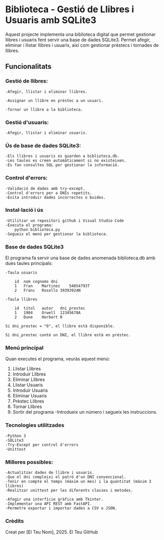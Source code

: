 # Biblioteca - Gestió de Llibres i Usuaris amb SQLite3
Aquest projecte implementa una biblioteca digital que permet gestionar llibres i usuaris fent servir una base de dades SQLite3.
Permet afegir, eliminar i llistar llibres i usuaris, així com gestionar préstecs i tornades de llibres.

## Funcionalitats
### Gestió de llibres:

    -Afegir, llistar i eliminar llibres.

    -Assignar un llibre en préstec a un usuari.

    -Tornar un llibre a la biblioteca.

### Gestió d'usuaris:

    -Afegir, llistar i eliminar usuaris.

### Ús de base de dades SQLite3:

    -Els llibres i usuaris es guarden a biblioteca.db.
    -Les taules es creen automàticament si no existeixen.
    -Es fan consultes SQL per gestionar la informació.

### Control d'errors:

    -Validació de dades amb try-except.
    -Control d'errors per a DNIs repetits.
    -Evita introduir dades incorrectes o buides.

### Instal·lació i ús
    -Utilitzar un repositori github i Visual Studio Code
    -Executa el programa: 
        python biblioteca.py
    -Segueix el menú per gestionar la biblioteca.

### Base de dades SQLite3
El programa fa servir una base de dades anomenada biblioteca.db amb dues taules principals:

    -Taula usuaris

        id	nom	cognoms	dni
        1	Fran	Martinez	54854793T
        2	Franc	Rosello	39393924N

    -Taula llibres

        id	titol	autor	dni_prestec
        1	1984	Orwell	12345678A
        2	Dune	Herbert	0

    Si dni_prestec = "0", el llibre està disponible.

    Si dni_prestec conté un DNI, el llibre està en préstec.

### Menú principal
Quan executes el programa, veuràs aquest menú:

1) Llistar Llibres
2) Introduir Llibres
3) Eliminar Llibres
4) Llistar Usuaris
5) Introduir Usuaris
6) Eliminar Usuaris
7) Prèstec Llibres
8) Tornar Llibres
0) Sortir del programa
    -Introdueix un número i segueix les instruccions.

### Tecnologies utilitzades
    -Python 3 
    -SQLite3 
    -Try-Except per control d'errors
    -Unittest

### Millores possibles:
    -Actualitzar dades de llibre i usuaris.
    -Que el dni compleixi el patró d'un DNI convencional.
    -Tenir en compte el temps (màxim un mes) i la quantitat (màxim 3 llibres)
    -Realitzar unittest per les diferents classes i metodes.

    -Afegir una interfície gràfica amb Tkinter.
    -Implementar una API REST amb FastAPI.
    -Permetre exportar i importar dades a CSV o JSON.

### Crèdits
Creat per [El Teu Nom], 2025.
El Teu GitHub